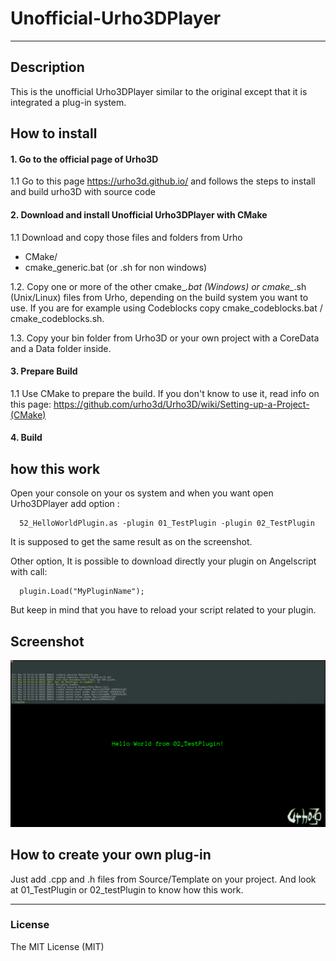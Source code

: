 # Unofficial-Urho3DPlayer
-----------------------------------------------------------------------------------

Description
-----------------------------------------------------------------------------------
This is the unofficial Urho3DPlayer similar to the original except that it is integrated a plug-in system. 

How to install
-----------------------------------------------------------------------------------

#### 1. Go to the official page of Urho3D

1.1 Go to this page https://urho3d.github.io/ and follows the steps to install and build urho3D with source code

#### 2. Download and install Unofficial Urho3DPlayer with CMake

1.1 Download and copy those files and folders from Urho

* CMake/
* cmake_generic.bat (or .sh for non windows)

1.2. Copy one or more of the other cmake_*.bat (Windows) or cmake_*.sh (Unix/Linux) files from Urho, depending on the build system you want to use. If you are for example using Codeblocks copy cmake_codeblocks.bat / cmake_codeblocks.sh.

1.3. Copy your bin folder from Urho3D or your own project with a CoreData and a Data folder inside. 

#### 3. Prepare Build

1.1 Use CMake to prepare the build. If you don't know to use it, read info on this page: https://github.com/urho3d/Urho3D/wiki/Setting-up-a-Project-(CMake)  

#### 4. Build

how this work
-----------------------------------------------------------------------------------

Open your console on your os system and when you want open Urho3DPlayer add option :
```
  52_HelloWorldPlugin.as -plugin 01_TestPlugin -plugin 02_TestPlugin
```
It is supposed to get the same result as on the screenshot.

Other option, It is possible to download directly your plugin on Angelscript with call:
```
  plugin.Load("MyPluginName");
``` 
But keep in mind that you have to reload your script related to your plugin. 

Screenshot
-----------------------------------------------------------------------------------
![alt tag](https://github.com/zazouza23/Unofficial-Urho3DPlayer/blob/master/Screenshot/TestPlugin.png)

How to create your own plug-in
-----------------------------------------------------------------------------------
Just add .cpp and .h files from Source/Template on your project.
And look at 01_TestPlugin or 02_testPlugin to know how this work. 


---  
### License
The MIT License (MIT)

